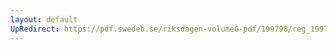 ```yaml
---
layout: default
UpRedirect: https://pdf.swedeb.se/riksdagen-volumeG-pdf/199798/reg_199798/reg_199798_0355.pdf
---
```

